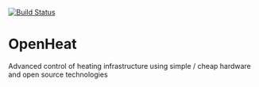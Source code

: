 [![Build Status](https://api.travis-ci.org/fivaldi/OpenHeat.svg)](https://travis-ci.com/github/fivaldi/OpenHeat)

# OpenHeat
Advanced control of heating infrastructure using simple / cheap hardware and open source technologies
